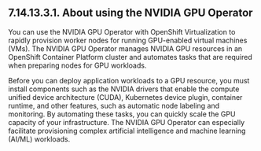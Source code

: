 ## 7.14.13.3.1. About using the NVIDIA GPU Operator

You can use the NVIDIA GPU Operator with OpenShift Virtualization to rapidly provision worker nodes for running GPU-enabled virtual machines (VMs). The NVIDIA GPU Operator manages NVIDIA GPU resources in an OpenShift Container Platform cluster and automates tasks that are required when preparing nodes for GPU workloads.

Before you can deploy application workloads to a GPU resource, you must install components such as the NVIDIA drivers that enable the compute unified device architecture (CUDA), Kubernetes device plugin, container runtime, and other features, such as automatic node labeling and monitoring. By automating these tasks, you can quickly scale the GPU capacity of your infrastructure. The NVIDIA GPU Operator can especially facilitate provisioning complex artificial intelligence and machine learning (AI/ML) workloads.

